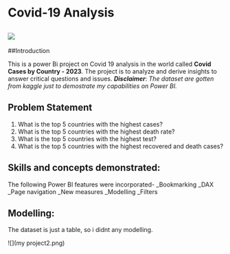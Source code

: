 # Covid-19 Analysis

![](3d-covid-coronavirus_17005-736.avif)
---
##Introduction

This is a power Bi project on Covid 19 analysis in the world called **Covid Cases by Country - 2023**. The project is to analyze and derive insights to answer critical questions and issues.
**_Disclaimer_**: _The dataset are gotten from kaggle just to demostrate my capabilities on Power BI._

## Problem Statement
1. What is the top 5 countries with the highest cases?
2. What is the top 5 countries with the highest death rate?
3. What is the top 5 countries with the highest test?
4. What is the top 5 countries with the highest recovered and death cases?

## Skills and concepts demonstrated:

The following Power BI features were incorporated-
_Bookmarking
_DAX
_Page navigation
_New measures
_Modelling
_Filters

## Modelling:
The dataset is just a table, so i didnt any modelling.

![](my project2.png)

